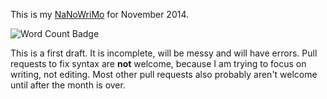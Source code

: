 This is my [NaNoWriMo](http://nanowrimo.org) for November 2014.

![Word Count Badge](http://nanowrimo-badge.herokuapp.com/edunham/nanowrimo.svg)

This is a first draft. It is incomplete, will be messy and will
have errors. Pull requests to fix syntax are **not** welcome,
because I am trying to focus on writing, not editing. Most other
pull requests also probably aren't welcome until after the month
is over.
